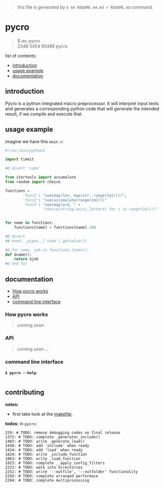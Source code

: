 
> this file is generated by `$ m4 README.m4.md > README.md` command.

# pycro

> $ wc pycro \
   2348  5454 65486 pycro

list of contents:
- [introduction](#introduction)
- [usage example](#usage-example)
- [documentation](#documentation)

## introduction
Pycro is a python integrated macro preprocessor. It will interpret input texts
and generates a corresponding python code that will generate the intended
result, if we compile and execute that.

## usage example
imagine we have this `main.c`:
```python
#!/usr/bin/python3

import timeit

#@ divert 'code'

from itertools import accumulate
from random import choice

functions = 
        'func1': "sum(map(len, map(str, range({m}))))",
        'func2': "sum(accumulate(range({m})))"
        'func3': "sum(map(ord, " + 
                 "choice(string.ascii_letters) for i in range({m})))"
        

for name in functions:
    functions[name] = functions[name].100

#@ divert
## exec(__pipes__['code'].getvalue())

#@ for name, job in functions.items():
def $name():
	return $job
#@ end for

```

## documentation
- [How pycro works](#How-pycro-works)
- [API](#API)
- [command line interface](#command-line-interface)

### How pycro works
> coming soon

### API
> coming soon ...

### command line interface
__`$ pycro --help`__:
```
```

## contributing
__notes:__
- first take look at the [makefile](makefile).

__todos:__
in `pycro`:
```
229: # TODO: remove debugging codes on final release
1372: # TODO: complete _generator_include()
1403: # TODO: write _generate_load()
1430: # TODO: add 'include' when ready
1434: # TODO: add 'load' when ready
1824: # TODO: write _include_function
1863: # TODO: write _load_function
1923: # TODO: complete __apply_config_filters
2223: # TODO: walk into directories
2252: # TODO: write '--outfile', '--outfolder' functionality
2258: # TODO: complete arranged performace
2294: # TODO: complete multiprocessing
```




